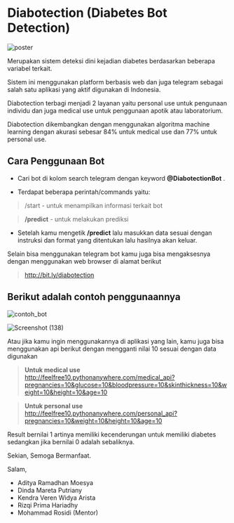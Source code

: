 
# Diabotection (Diabetes Bot Detection) 

![poster](https://user-images.githubusercontent.com/38289866/102718758-635b3880-431c-11eb-9d63-735902f27cdb.jpg)


Merupakan sistem deteksi dini kejadian diabetes berdasarkan beberapa variabel terkait. 

Sistem ini menggunakan platform berbasis web dan juga telegram sebagai salah satu aplikasi yang aktif digunakan di Indonesia.



Diabotection terbagi menjadi 2 layanan yaitu personal use untuk pengunaan individu dan juga medical use untuk penggunaan apotik atau laboratorium.

Diabotection dikembangkan dengan menggunakan algoritma machine learning dengan akurasi sebesar 84% untuk medical use dan 77% untuk personal use. 

## Cara Penggunaan Bot

- Cari bot di kolom search telegram dengan keyword **@DiabotectionBot** .

- Terdapat beberapa perintah/commands yaitu:


> /start  - untuk menampilkan informasi terkait bot

> **/predict** - untuk melakukan prediksi



- Setelah kamu mengetik **/predict** lalu masukkan data sesuai dengan instruksi dan format yang ditentukan lalu hasilnya akan keluar.



Selain bisa menggunakan telegram bot kamu juga bisa mengaksesnya dengan menggunakan web browser di alamat berikut


> http://bit.ly/diabotection

## Berikut adalah contoh penggunaannya


![contoh_bot](https://user-images.githubusercontent.com/38289866/102519526-2ba68380-40c5-11eb-8378-5a2fbdcd4779.jpg)

![Screenshot (138)](https://user-images.githubusercontent.com/38289866/102519352-f5690400-40c4-11eb-8b3f-4660ac4824c9.png)

Atau jika kamu ingin menggunakannya di aplikasi yang lain, kamu juga bisa menggunakan api berikut dengan mengganti nilai 10 sesuai dengan data digunakan


> **Untuk medical use**
> http://feelfree10.pythonanywhere.com/medical_api?pregnancies=10&glucose=10&bloodpressure=10&skinthickness=10&weight=10&height=10&age=10

> **Untuk personal use**
> http://feelfree10.pythonanywhere.com/personal_api?pregnancies=10&weight=10&height=10&age=10

Result bernilai 1 artinya memiliki kecenderungan untuk memiliki diabetes sedangkan jika bernilai 0 adalah sebaliknya.


Sekian,
Semoga Bermanfaat.

Salam,
- Aditya Ramadhan Moesya
- Dinda Mareta Putriany
- Kendra Veren Widya Arista
- Rizqi Prima Hariadhy
- Mohammad Rosidi (Mentor)
